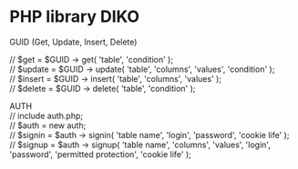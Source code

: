 # PHP library DIKO  
GUID (Get, Update, Insert, Delete)  

// $get = $GUID -> get( 'table', 'condition' );  
// $update = $GUID -> update( 'table', 'columns', 'values', 'condition' );  
// $insert = $GUID -> insert( 'table', 'columns', 'values' );  
// $delete = $GUID -> delete( 'table', 'condition' );  

AUTH  
// include auth.php;  
// $auth = new auth;  
// $signin = $auth -> signin( 'table name', 'login', 'password', 'cookie life' );  
// $signup = $auth -> signup( 'table name', 'columns', 'values', 'login', 'password', 'permitted protection', 'cookie life' );  

